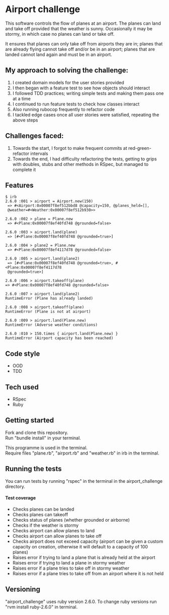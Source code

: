 # Airport challenge  

This software controls the flow of planes at an airport. The planes can land
and take off provided that the weather is sunny. Occasionally it may be stormy,
in which case no planes can land or take off.

It ensures that planes can only take off from airports they are in; planes
that are already flying cannot take off and/or be in an airport;
planes that are landed cannot land again and must be in an airport.

## My approach to solving the challenge:  
1. I created domain models for the user stories provided
2. I then began with a feature test to see how objects should interact
3. I followed TDD practices; writing simple tests and making them pass
one at a time
4. I continued to run feature tests to check how classes interact
5. Also running rubocop frequently to refactor code
5. I tackled edge cases once all user stories were satisfied, repeating the
above steps

## Challenges faced:  
1. Towards the start, I forgot to make frequent commits at red-green-refactor
intervals
2. Towards the end, I had difficulty refactoring the tests, getting to grips
with doubles, stubs and other methods in RSpec, but managed to complete it  

## Features  

```
$ irb
2.6.0 :001 > airport = Airport.new(150)
 => #<Airport:0x00007f8ef512bbd8 @capacity=150, @planes_held=[],
 @weather=#<Weather:0x00007f8ef512b930>>

2.6.0 :002 > plane = Plane.new
 => #<Plane:0x00007f8ef40fd748 @grounded=false>

2.6.0 :003 > airport.land(plane)
 => [#<Plane:0x00007f8ef40fd748 @grounded=true>]

2.6.0 :004 > plane2 = Plane.new
 => #<Plane:0x00007f8ef4117d78 @grounded=false>

2.6.0 :005 > airport.land(plane2)
 => [#<Plane:0x00007f8ef40fd748 @grounded=true>, #<Plane:0x00007f8ef4117d78
 @grounded=true>]

2.6.0 :006 > airport.takeoff(plane)
=> #<Plane:0x00007f8ef40fd748 @grounded=false>

2.6.0 :007 > airport.land(plane2)
RuntimeError (Plane has already landed)

2.6.0 :008 > airport.takeoff(plane)
RuntimeError (Plane is not at airport)

2.6.0 :009 > airport.land(Plane.new)
RuntimeError (Adverse weather conditions)

2.6.0 :010 > 150.times { airport.land(Plane.new) }
RuntimeError (Airport capacity has been reached)
```  

## Code style

- OOD
- TDD

## Tech used

- RSpec
- Ruby

## Getting started

Fork and clone this repository.  
Run "bundle install" in your terminal.  

This programme is used in the terminal.  
Require files "plane.rb", "airport.rb" and "weather.rb" in irb in the terminal.

## Running the tests

You can run tests by running "rspec" in the terminal in the airport_challenge directory.

#### Test coverage
- Checks planes can be landed
- Checks planes can takeoff
- Checks status of planes (whether grounded or airborne)
- Checks if the weather is stormy
- Checks airport can allow planes to land
- Checks airport can allow planes to take off
- Checks airport does not exceed capacity (airport can be given a custom
  capacity on creation, otherwise it will default to a capacity of 100 planes)
- Raises error if trying to land a plane that is already held at the airport
- Raises error if trying to land a plane in stormy weather
- Raises error if a plane tries to take off in stormy weather
- Raises error if a plane tries to take off from an airport where it is not
held

## Versioning

"airport_challenge" uses ruby version 2.6.0. To change ruby versions run
"rvm install ruby-2.6.0" in terminal.
